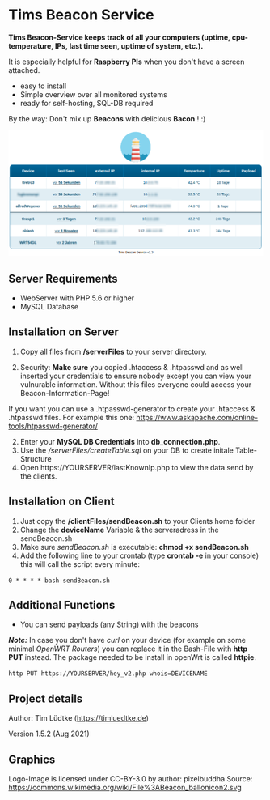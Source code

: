 # Tims Beacon Service
**Tims Beacon-Service keeps track of all your computers (uptime, cpu-temperature, IPs, last time seen, uptime of system, etc.).**

It is especially helpful for **Raspberry PIs** when you don't have a screen attached.
* easy to install
* Simple overview over all monitored systems
* ready for self-hosting, SQL-DB required

By the way: Don't mix up **Beacons** with delicious **Bacon** ! :)

![Example Installation](projectPreviewImage.png "Example Installation")

Server Requirements
------------
* WebServer with PHP 5.6 or higher
* MySQL Database

Installation on Server
------------
1. Copy all files from **/serverFiles** to your server directory.
   
2. Security: **Make sure** you copied .htaccess & .htpasswd and as well inserted your credentials to ensure nobody except you can view your vulnurable information. Without this files everyone could access your Beacon-Information-Page!
   
If you want you can use a .htpasswd-generator to create your .htaccess & .htpasswd files. For example this one: https://www.askapache.com/online-tools/htpasswd-generator/

2. Enter your **MySQL DB Credentials** into **db_connection.php**.
3. Use the */serverFiles/createTable.sql* on your DB to create initale Table-Structure
4. Open https://YOURSERVER/lastKnownIp.php to view the data send by the clients.


Installation on Client
------------
1. Just copy the **/clientFiles/sendBeacon.sh** to your Clients home folder
2. Change the **deviceName** Variable & the serveradress in the sendBeacon.sh
3. Make sure *sendBeacon.sh* is executable: **chmod +x sendBeacon.sh**
4. Add the following line to your crontab (type **crontab -e** in your console) this will call the script every minute:

`0 * * * * bash sendBeacon.sh`

Additional Functions
-------------
* You can send payloads (any String) with the beacons

**_Note:_** In case you don't have _curl_ on your device (for example on some minimal _OpenWRT Routers_) you can replace it in the Bash-File with **http PUT** instead. The package needed to be install in openWrt is called **httpie**.

`http PUT https://YOURSERVER/hey_v2.php whois=DEVICENAME`

Project details
-------------
Author: Tim Lüdtke (https://timluedtke.de)

Version 1.5.2 (Aug 2021)

Graphics
----
Logo-Image is licensed under CC-BY-3.0 by author: pixelbuddha
Source: https://commons.wikimedia.org/wiki/File%3ABeacon_ballonicon2.svg